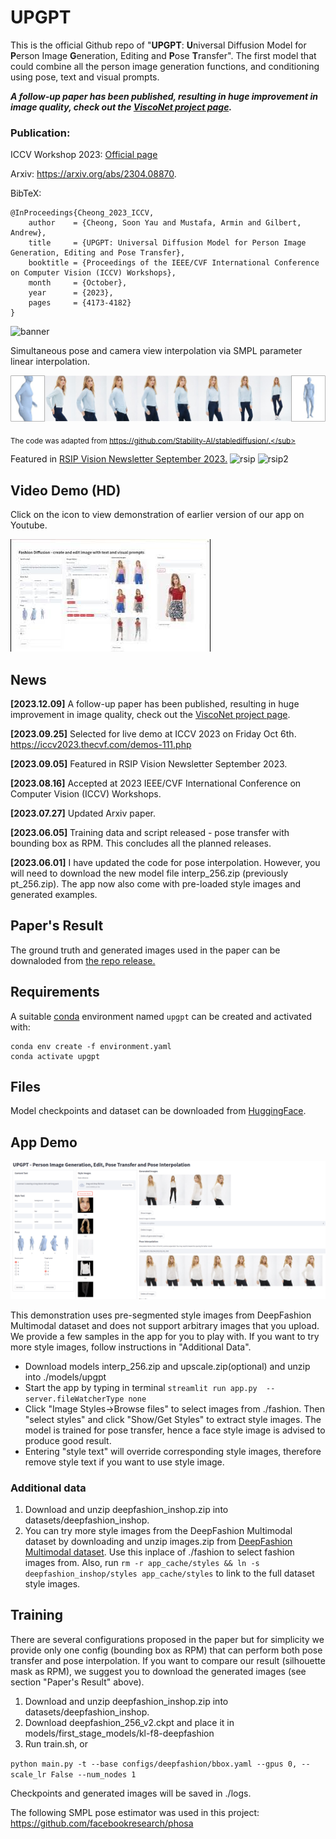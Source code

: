 # UPGPT
This is the official Github repo of "**UPGPT**: **U**niversal Diffusion Model for **P**erson Image **G**eneration, Editing and **P**ose **T**ransfer". The first model that could combine all the person image generation functions, and conditioning using pose, text and visual prompts. 

***A follow-up paper has been published, resulting in huge improvement in image quality, check out the [ViscoNet project page](https://soon-yau.github.io/visconet/).***

### Publication:

ICCV Workshop 2023: [Official page](https://openaccess.thecvf.com/content/ICCV2023W/CV4Metaverse/html/Cheong_UPGPT_Universal_Diffusion_Model_for_Person_Image_Generation_Editing_and_ICCVW_2023_paper.html)

Arxiv: https://arxiv.org/abs/2304.08870. 



BibTeX:
```
@InProceedings{Cheong_2023_ICCV,
    author    = {Cheong, Soon Yau and Mustafa, Armin and Gilbert, Andrew},
    title     = {UPGPT: Universal Diffusion Model for Person Image Generation, Editing and Pose Transfer},
    booktitle = {Proceedings of the IEEE/CVF International Conference on Computer Vision (ICCV) Workshops},
    month     = {October},
    year      = {2023},
    pages     = {4173-4182}
}
```


![banner](https://user-images.githubusercontent.com/19167278/234025496-242e3df0-5f5c-49bc-ba08-9aeaa5907172.png)

Simultaneous pose and camera view interpolation via SMPL parameter linear interpolation.

![Interpolation](assets/interp_1.jpg)

<sub> The code was adapted from https://github.com/Stability-AI/stablediffusion/.</sub>

Featured in [RSIP Vision Newsletter September 2023.](https://www.rsipvision.com/ComputerVisionNews-2023September/3/)
![rsip](https://github.com/soon-yau/upgpt/assets/19167278/de8c4f80-e30a-47d4-89a7-73488549b269)
![rsip2](https://github.com/soon-yau/upgpt/assets/19167278/bea76dcf-b623-4b82-a983-62d588e46360)

## Video Demo (HD) 
Click on the icon to view demonstration of earlier version of our app on Youtube. 

[![Video Demo (HD)](assets/video.jpg)](https://youtu.be/2E8MSRlcN54)


## News 

**[2023.12.09]** A follow-up paper has been published, resulting in huge improvement in image quality, check out the [ViscoNet project page](https://soon-yau.github.io/visconet/). 

**[2023.09.25]** Selected for live demo at ICCV 2023 on Friday Oct 6th. https://iccv2023.thecvf.com/demos-111.php

**[2023.09.05]** Featured in RSIP Vision Newsletter September 2023.

**[2023.08.16]** Accepted at 2023 IEEE/CVF International Conference on Computer Vision (ICCV) Workshops.

**[2023.07.27]** Updated Arxiv paper.

**[2023.06.05]** Training data and script released - pose transfer with bounding box as RPM. This concludes all the planned releases.

**[2023.06.01]** I have updated the code for pose interpolation. However, you will need to download the new model file interp_256.zip (previously pt_256.zip). The app now also come with pre-loaded style images and generated examples.


## Paper's Result
The ground truth and generated images used in the paper can be downaloded from
[the repo release.](https://github.com/soon-yau/upgpt/releases/tag/v1.0.0)

## Requirements
A suitable [conda](https://conda.io/) environment named `upgpt` can be created
and activated with:

```
conda env create -f environment.yaml
conda activate upgpt
```
## Files
Model checkpoints and dataset can be downloaded from [HuggingFace](https://huggingface.co/soonyau/upgpt/tree/main). 

## App Demo

![App](./assets/app.png)

This demonstration uses pre-segmented style images from DeepFashion Multimodal dataset and does not support arbitrary images that you upload. We provide a few samples in the app for you to play with. If you want to try more style images, follow instructions in  "Additional Data".
- Download models interp_256.zip and upscale.zip(optional) and unzip into ./models/upgpt
- Start the app by typing in terminal `streamlit run app.py  --server.fileWatcherType none`
- Click "Image Styles->Browse files" to select images from ./fashion. Then "select styles" and click "Show/Get Styles" to extract style images. The model is trained for pose transfer, hence a face style image is advised to produce good result.
- Entering "style text" will override corresponding style images, therefore remove style text if you want to use style image.
 
### Additional data
1. Download and unzip deepfashion_inshop.zip into datasets/deepfashion_inshop.
2. You can try more style images from the DeepFashion Multimodal dataset by downloading and unzip images.zip from [DeepFashion Multimodal dataset](https://github.com/yumingj/DeepFashion-MultiModal). Use this inplace of ./fashion to select fashion images from. Also, run `rm -r app_cache/styles && ln -s deepfashion_inshop/styles app_cache/styles` to link to the full dataset style images. 
 
## Training
There are several configurations proposed in the paper but for simplicity we provide only one config (bounding box as RPM) that can perform both pose transfer and pose interpolation. If you want to compare our result (silhouette mask as RPM), we suggest you to download the generated images (see section "Paper's Result" above).

1. Download and unzip deepfashion_inshop.zip into datasets/deepfashion_inshop.
2. Download deepfashion_256_v2.ckpt and place it in models/first_stage_models/kl-f8-deepfashion
3. Run train.sh, or 

```python main.py -t --base configs/deepfashion/bbox.yaml --gpus 0, --scale_lr False --num_nodes 1```

Checkpoints and generated images will be saved in ./logs.

The following SMPL pose estimator was used in this project: 
https://github.com/facebookresearch/phosa
